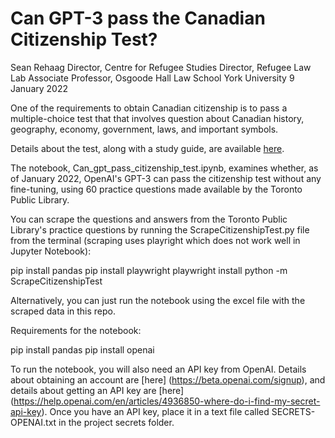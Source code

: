 # Can GPT-3 pass the Canadian Citizenship Test?

Sean Rehaag
Director, Centre for Refugee Studies
Director, Refugee Law Lab
Associate Professor, Osgoode Hall Law School
York University
9 January 2022

One of the requirements to obtain Canadian citizenship is to pass a multiple-choice test that that involves question about Canadian history, geography, economy, government, laws, and important symbols.

Details about the test, along with a study guide, are available [here](https://www.torontopubliclibrary.ca/new-to-canada/citizenship.jsp).

The notebook, Can_gpt_pass_citizenship_test.ipynb, examines whether, as of January 2022, OpenAI's GPT-3 can pass the citizenship test without any fine-tuning, using 60 practice questions made available by the Toronto Public Library.

You can scrape the questions and answers from the Toronto Public Library's practice questions by running the ScrapeCitizenshipTest.py file from the terminal (scraping uses playright which does not work well in Jupyter Notebook):

pip install pandas
pip install playwright
playwright install
python -m ScrapeCitizenshipTest

Alternatively, you can just run the notebook using the excel file with the scraped data in this repo.

Requirements for the notebook:

pip install pandas
pip install openai

To run the notebook, you will also need an API key from OpenAI. Details about obtaining an account are [here] (https://beta.openai.com/signup), and details about getting an API key are [here] (https://help.openai.com/en/articles/4936850-where-do-i-find-my-secret-api-key). Once you have an API key, place it in a text file called SECRETS-OPENAI.txt in the project secrets folder.

